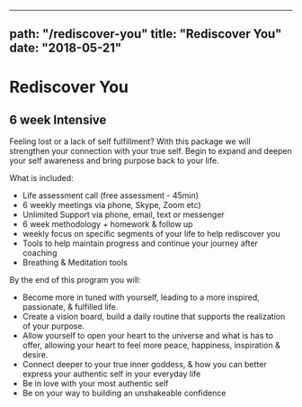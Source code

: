 ---
path: "/rediscover-you"
title: "Rediscover You"
date: "2018-05-21"
----

# Rediscover You
## 6 week Intensive

Feeling lost or a lack of self fulfillment? With this package we will strengthen your connection with your true self.  Begin to expand and deepen your self awareness and bring purpose back to your life.

What is included:

-  Life assessment call (free assessment - 45min)
- 6 weekly meetings via phone, Skype, Zoom etc)
- Unlimited Support via phone, email, text or messenger
- 6 week methodology + homework & follow up
- weekly focus on specific segments of your life to help rediscover you
- Tools to help maintain progress and continue your journey after coaching
- Breathing & Meditation tools

By the end of this program you will:

- Become more in tuned with yourself, leading to a more inspired, passionate, & fulfilled life.
- Create a vision board, build a daily routine that supports the realization of your purpose.
- Allow yourself to open your heart to the universe and what is has to offer, allowing your heart to feel more peace, happiness, inspiration & desire.
- Connect deeper to your true inner goddess, & how you can better express your authentic self in your everyday life
- Be in love with your most authentic self
- Be on your way to building an unshakeable confidence
